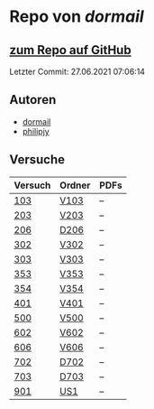# Repo von *dormail*

## [zum Repo auf GitHub](https://github.com/dormail/ap)

Letzter Commit: 27.06.2021 07:06:14

## Autoren
- [dormail](https://github.com/dormail)
- [philipjy](https://github.com/philipjy)

## Versuche

|       Versuch       |                       Ordner                       |PDFs|
|---------------------|----------------------------------------------------|----|
|[103](../versuch/103)|[V103](https://github.com/dormail/ap/tree/main/V103)|–   |
|[203](../versuch/203)|[V203](https://github.com/dormail/ap/tree/main/V203)|–   |
|[206](../versuch/206)|[D206](https://github.com/dormail/ap/tree/main/D206)|–   |
|[302](../versuch/302)|[V302](https://github.com/dormail/ap/tree/main/V302)|–   |
|[303](../versuch/303)|[V303](https://github.com/dormail/ap/tree/main/V303)|–   |
|[353](../versuch/353)|[V353](https://github.com/dormail/ap/tree/main/V353)|–   |
|[354](../versuch/354)|[V354](https://github.com/dormail/ap/tree/main/V354)|–   |
|[401](../versuch/401)|[V401](https://github.com/dormail/ap/tree/main/V401)|–   |
|[500](../versuch/500)|[V500](https://github.com/dormail/ap/tree/main/V500)|–   |
|[602](../versuch/602)|[V602](https://github.com/dormail/ap/tree/main/V602)|–   |
|[606](../versuch/606)|[V606](https://github.com/dormail/ap/tree/main/V606)|–   |
|[702](../versuch/702)|[D702](https://github.com/dormail/ap/tree/main/D702)|–   |
|[703](../versuch/703)|[D703](https://github.com/dormail/ap/tree/main/D703)|–   |
|[901](../versuch/901)|[US1](https://github.com/dormail/ap/tree/main/US1)  |–   |
